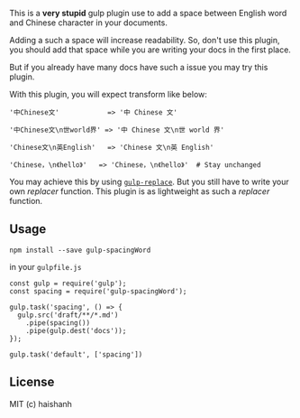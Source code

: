 This is a **very stupid** gulp plugin use to add a space between English word and Chinese character in your documents.


Adding a such a space will increase readability. So, don't use this plugin, you should add that space while you are writing your docs in the first place.

But if you already have many docs have such a issue you may try this plugin.

With this plugin, you will expect transform like below:

```
'中Chinese文'            => '中 Chinese 文'

'中Chinese文\n世world界' => '中 Chinese 文\n世 world 界'

'Chinese文\n英English'   => 'Chinese 文\n英 English'

'Chinese，\n《hello》'   => 'Chinese，\n《hello》'  # Stay unchanged
```

You may achieve this by using [`gulp-replace`](https://github.com/lazd/gulp-replace). But you still have to write your own *replacer* function. This plugin is as lightweight as such a *replacer* function.


## Usage

```
npm install --save gulp-spacingWord
```

in your `gulpfile.js`

```
const gulp = require('gulp');
const spacing = require('gulp-spacingWord');

gulp.task('spacing', () => {
  gulp.src('draft/**/*.md')
    .pipe(spacing())
    .pipe(gulp.dest('docs'));
});

gulp.task('default', ['spacing'])
```

## License

MIT (c) haishanh